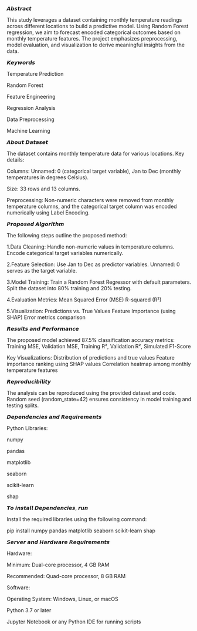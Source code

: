 𝘼𝙗𝙨𝙩𝙧𝙖𝙘𝙩

This study leverages a dataset containing monthly temperature readings across different locations to build a predictive model. Using Random Forest regression, we aim to forecast encoded categorical outcomes based on monthly temperature features. The project emphasizes preprocessing, model evaluation, and visualization to derive meaningful insights from the data.

 
𝙆𝙚𝙮𝙬𝙤𝙧𝙙𝙨

Temperature Prediction

Random Forest

Feature Engineering

Regression Analysis

Data Preprocessing

Machine Learning


𝘼𝙗𝙤𝙪𝙩 𝘿𝙖𝙩𝙖𝙨𝙚𝙩

The dataset contains monthly temperature data for various locations. Key details:

Columns: Unnamed: 0 (categorical target variable), Jan to Dec (monthly temperatures in degrees Celsius).

Size: 33 rows and 13 columns.

Preprocessing: Non-numeric characters were removed from monthly temperature columns, and the categorical target column was encoded numerically using Label Encoding.

𝙋𝙧𝙤𝙥𝙤𝙨𝙚𝙙 𝘼𝙡𝙜𝙤𝙧𝙞𝙩𝙝𝙢

The following steps outline the proposed method:

1.Data Cleaning:
Handle non-numeric values in temperature columns.
Encode categorical target variables numerically.

2.Feature Selection:
Use Jan to Dec as predictor variables.
Unnamed: 0 serves as the target variable.

3.Model Training:
Train a Random Forest Regressor with default parameters.
Split the dataset into 80% training and 20% testing.

4.Evaluation Metrics:
Mean Squared Error (MSE)
R-squared (R²)

5.Visualization:
Predictions vs. True Values
Feature Importance (using SHAP)
Error metrics comparison


𝙍𝙚𝙨𝙪𝙡𝙩𝙨 𝙖𝙣𝙙 𝙋𝙚𝙧𝙛𝙤𝙧𝙢𝙖𝙣𝙘𝙚

The proposed model achieved 87.5% classification accuracy metrics: Training MSE, Validation MSE, Training R², Validation R², Simulated F1-Score

Key Visualizations:
Distribution of predictions and true values
Feature importance ranking using SHAP values
Correlation heatmap among monthly temperature features


𝙍𝙚𝙥𝙧𝙤𝙙𝙪𝙘𝙞𝙗𝙞𝙡𝙞𝙩𝙮

The analysis can be reproduced using the provided dataset and code. Random seed (random_state=42) ensures consistency in model training and testing splits.

𝘿𝙚𝙥𝙚𝙣𝙙𝙚𝙣𝙘𝙞𝙚𝙨 𝙖𝙣𝙙 𝙍𝙚𝙦𝙪𝙞𝙧𝙚𝙢𝙚𝙣𝙩𝙨

Python Libraries:

numpy

pandas

matplotlib

seaborn

scikit-learn

shap

𝙏𝙤 𝙞𝙣𝙨𝙩𝙖𝙡𝙡 𝘿𝙚𝙥𝙚𝙣𝙙𝙚𝙣𝙘𝙞𝙚𝙨, 𝙧𝙪𝙣

Install the required libraries using the following command:

pip install numpy pandas matplotlib seaborn scikit-learn shap

𝙎𝙚𝙧𝙫𝙚𝙧 𝙖𝙣𝙙 𝙃𝙖𝙧𝙙𝙬𝙖𝙧𝙚 𝙍𝙚𝙦𝙪𝙞𝙧𝙚𝙢𝙚𝙣𝙩𝙨

Hardware:

Minimum: Dual-core processor, 4 GB RAM

Recommended: Quad-core processor, 8 GB RAM

Software:

Operating System: Windows, Linux, or macOS

Python 3.7 or later

Jupyter Notebook or any Python IDE for running scripts


